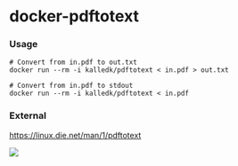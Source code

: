 # docker-pdftotext

### Usage
```
# Convert from in.pdf to out.txt
docker run --rm -i kalledk/pdftotext < in.pdf > out.txt

# Convert from in.pdf to stdout
docker run --rm -i kalledk/pdftotext < in.pdf
```
### External
https://linux.die.net/man/1/pdftotext

[![](https://images.microbadger.com/badges/image/kalledk/pdftotext.svg)](https://microbadger.com/images/kalledk/pdftotext "Layers")
